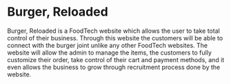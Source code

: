 # Burger, Reloaded 

Burger, Reloaded is a FoodTech website which allows the user to take total control of their business. Through this website the customers will be able to connect with the burger joint unlike any other FoodTech websites. The website will allow the admin to manage the items, the customers to fully customize their order, take control of their cart and payment methods, and it even allows the business to grow through recruitment process done by the website. 
